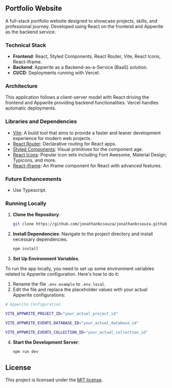 ## Portfolio Website

A full-stack portfolio website designed to showcase projects, skills, and professional journey. Developed using React on the frontend and Appwrite as the backend service.

### Technical Stack

- **Frontend**: React, Styled Components, React Router, Vite, React Icons, React-iframe.
- **Backend**: Appwrite as a Backend-as-a-Service (BaaS) solution.
- **CI/CD**: Deployments running with Vercel.

### Architecture

This application follows a client-server model with React driving the frontend and Appwrite providing backend functionalities. Vercel handles automatic deployments.

### Libraries and Dependencies

- [Vite](https://vitejs.dev): A build tool that aims to provide a faster and leaner development experience for modern web projects.
- [React Router](https://reactrouter.com/web/guides/quick-start): Declarative routing for React apps.
- [Styled Components](https://styled-components.com/): Visual primitives for the component age.
- [React Icons](https://react-icons.github.io/react-icons/): Popular icon sets including Font Awesome, Material Design, Typicons, and more.
- [React-iframe](https://yarn.pm/react-iframe): An iframe component for React with advanced features.

### Future Enhancements

- Use Typescript.

### Running Locally

1. **Clone the Repository**:

   ```sh
   git clone https://github.com/jonathanbcsouza/jonathanbcsouza.github.io.git
   ```

2. **Install Dependencies**:
   Navigate to the project directory and install necessary dependencies.

   ```sh
   npm install
   ```

3. **Set Up Environment Variables**.

To run the app locally, you need to set up some environment variables related to Appwrite configuration. Here's how to do it:

1. Rename the file `.env.example` to `.env.local`.
2. Edit the file and replace the placeholder values with your actual Appwrite configurations:

```bash
# Appwrite Configuration

VITE_APPWRITE_PROJECT_ID="your_actual_project_id"

VITE_APPWRITE_EVENTS_DATABASE_ID="your_actual_database_id"

VITE_APPWRITE_EVENTS_COLLECTION_ID="your_actual_collection_id"
```

4. **Start the Development Server**:
   ```sh
   npm run dev
   ```

## License

This project is licensed under the [MIT license](./LICENSE.md).
